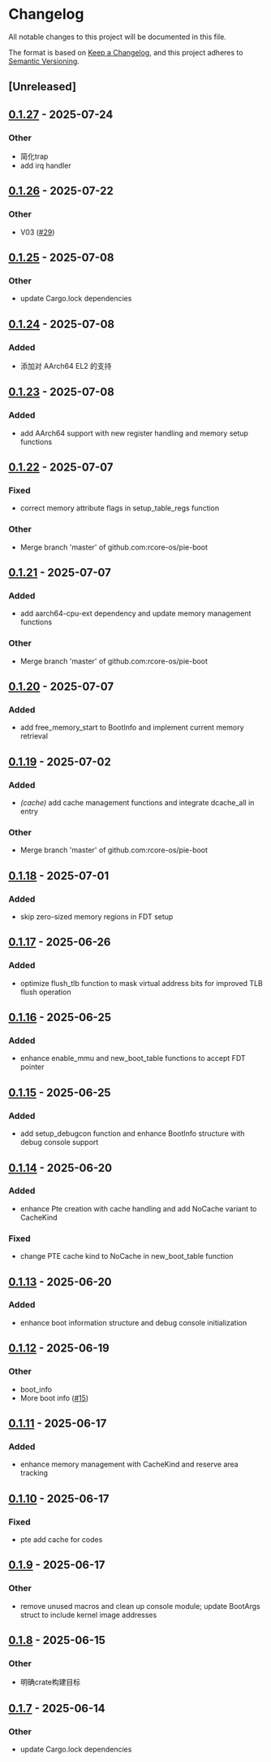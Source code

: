 # Changelog

All notable changes to this project will be documented in this file.

The format is based on [Keep a Changelog](https://keepachangelog.com/en/1.0.0/),
and this project adheres to [Semantic Versioning](https://semver.org/spec/v2.0.0.html).

## [Unreleased]

## [0.1.27](https://github.com/rcore-os/somehal/compare/pie-boot-loader-aarch64-v0.1.26...pie-boot-loader-aarch64-v0.1.27) - 2025-07-24

### Other

- 简化trap
- add irq handler

## [0.1.26](https://github.com/rcore-os/somehal/compare/pie-boot-loader-aarch64-v0.1.25...pie-boot-loader-aarch64-v0.1.26) - 2025-07-22

### Other

- V03 ([#29](https://github.com/rcore-os/somehal/pull/29))

## [0.1.25](https://github.com/rcore-os/pie-boot/compare/pie-boot-loader-aarch64-v0.1.24...pie-boot-loader-aarch64-v0.1.25) - 2025-07-08

### Other

- update Cargo.lock dependencies

## [0.1.24](https://github.com/rcore-os/pie-boot/compare/pie-boot-loader-aarch64-v0.1.23...pie-boot-loader-aarch64-v0.1.24) - 2025-07-08

### Added

- 添加对 AArch64 EL2 的支持

## [0.1.23](https://github.com/rcore-os/pie-boot/compare/pie-boot-loader-aarch64-v0.1.22...pie-boot-loader-aarch64-v0.1.23) - 2025-07-08

### Added

- add AArch64 support with new register handling and memory setup functions

## [0.1.22](https://github.com/rcore-os/pie-boot/compare/pie-boot-loader-aarch64-v0.1.21...pie-boot-loader-aarch64-v0.1.22) - 2025-07-07

### Fixed

- correct memory attribute flags in setup_table_regs function

### Other

- Merge branch 'master' of github.com:rcore-os/pie-boot

## [0.1.21](https://github.com/rcore-os/pie-boot/compare/pie-boot-loader-aarch64-v0.1.20...pie-boot-loader-aarch64-v0.1.21) - 2025-07-07

### Added

- add aarch64-cpu-ext dependency and update memory management functions

### Other

- Merge branch 'master' of github.com:rcore-os/pie-boot

## [0.1.20](https://github.com/rcore-os/pie-boot/compare/pie-boot-loader-aarch64-v0.1.19...pie-boot-loader-aarch64-v0.1.20) - 2025-07-07

### Added

- add free_memory_start to BootInfo and implement current memory retrieval

## [0.1.19](https://github.com/rcore-os/pie-boot/compare/pie-boot-loader-aarch64-v0.1.18...pie-boot-loader-aarch64-v0.1.19) - 2025-07-02

### Added

- *(cache)* add cache management functions and integrate dcache_all in entry

### Other

- Merge branch 'master' of github.com:rcore-os/pie-boot

## [0.1.18](https://github.com/rcore-os/pie-boot/compare/pie-boot-loader-aarch64-v0.1.17...pie-boot-loader-aarch64-v0.1.18) - 2025-07-01

### Added

- skip zero-sized memory regions in FDT setup

## [0.1.17](https://github.com/rcore-os/pie-boot/compare/pie-boot-loader-aarch64-v0.1.16...pie-boot-loader-aarch64-v0.1.17) - 2025-06-26

### Added

- optimize flush_tlb function to mask virtual address bits for improved TLB flush operation

## [0.1.16](https://github.com/rcore-os/pie-boot/compare/pie-boot-loader-aarch64-v0.1.15...pie-boot-loader-aarch64-v0.1.16) - 2025-06-25

### Added

- enhance enable_mmu and new_boot_table functions to accept FDT pointer

## [0.1.15](https://github.com/rcore-os/pie-boot/compare/pie-boot-loader-aarch64-v0.1.14...pie-boot-loader-aarch64-v0.1.15) - 2025-06-25

### Added

- add setup_debugcon function and enhance BootInfo structure with debug console support

## [0.1.14](https://github.com/rcore-os/pie-boot/compare/pie-boot-loader-aarch64-v0.1.13...pie-boot-loader-aarch64-v0.1.14) - 2025-06-20

### Added

- enhance Pte creation with cache handling and add NoCache variant to CacheKind

### Fixed

- change PTE cache kind to NoCache in new_boot_table function

## [0.1.13](https://github.com/rcore-os/pie-boot/compare/pie-boot-loader-aarch64-v0.1.12...pie-boot-loader-aarch64-v0.1.13) - 2025-06-20

### Added

- enhance boot information structure and debug console initialization

## [0.1.12](https://github.com/rcore-os/pie-boot/compare/pie-boot-loader-aarch64-v0.1.11...pie-boot-loader-aarch64-v0.1.12) - 2025-06-19

### Other

- boot_info
- More boot info ([#15](https://github.com/rcore-os/pie-boot/pull/15))

## [0.1.11](https://github.com/rcore-os/pie-boot/compare/pie-boot-loader-aarch64-v0.1.10...pie-boot-loader-aarch64-v0.1.11) - 2025-06-17

### Added

- enhance memory management with CacheKind and reserve area tracking

## [0.1.10](https://github.com/rcore-os/pie-boot/compare/pie-boot-loader-aarch64-v0.1.9...pie-boot-loader-aarch64-v0.1.10) - 2025-06-17

### Fixed

- pte add cache for codes

## [0.1.9](https://github.com/rcore-os/pie-boot/compare/pie-boot-loader-aarch64-v0.1.8...pie-boot-loader-aarch64-v0.1.9) - 2025-06-17

### Other

- remove unused macros and clean up console module; update BootArgs struct to include kernel image addresses

## [0.1.8](https://github.com/rcore-os/pie-boot/compare/pie-boot-loader-aarch64-v0.1.7...pie-boot-loader-aarch64-v0.1.8) - 2025-06-15

### Other

- 明确crate构建目标

## [0.1.7](https://github.com/rcore-os/pie-boot/compare/pie-boot-loader-aarch64-v0.1.6...pie-boot-loader-aarch64-v0.1.7) - 2025-06-14

### Other

- update Cargo.lock dependencies
